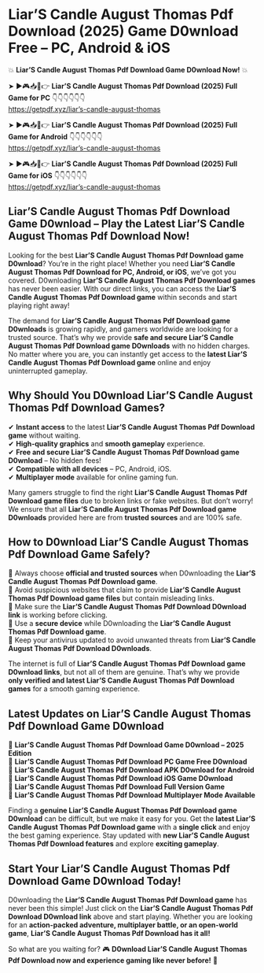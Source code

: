 # Liar’S Candle August Thomas Pdf Download (2025) Game D0wnload Free – PC, Android & iOS

💥 **Liar’S Candle August Thomas Pdf Download Game D0wnload Now!** 💥  

➤ ►🎮📥📱👉 **Liar’S Candle August Thomas Pdf Download (2025) Full Game for PC** 👇👇👇👇👇👇  
https://getpdf.xyz/liar’s-candle-august-thomas  

➤ ►🎮📥📱👉 **Liar’S Candle August Thomas Pdf Download (2025) Full Game for Android** 👇👇👇👇👇👇  
https://getpdf.xyz/liar’s-candle-august-thomas  

➤ ►🎮📥📱👉 **Liar’S Candle August Thomas Pdf Download (2025) Full Game for iOS** 👇👇👇👇👇👇  
https://getpdf.xyz/liar’s-candle-august-thomas  

## Liar’S Candle August Thomas Pdf Download Game D0wnload – Play the Latest Liar’S Candle August Thomas Pdf Download Now!

Looking for the best **Liar’S Candle August Thomas Pdf Download game D0wnload**? You’re in the right place! Whether you need **Liar’S Candle August Thomas Pdf Download for PC, Android, or iOS**, we’ve got you covered. D0wnloading **Liar’S Candle August Thomas Pdf Download games** has never been easier. With our direct links, you can access the **Liar’S Candle August Thomas Pdf Download game** within seconds and start playing right away!  

The demand for **Liar’S Candle August Thomas Pdf Download game D0wnloads** is growing rapidly, and gamers worldwide are looking for a trusted source. That’s why we provide **safe and secure Liar’S Candle August Thomas Pdf Download game D0wnloads** with no hidden charges. No matter where you are, you can instantly get access to the **latest Liar’S Candle August Thomas Pdf Download game** online and enjoy uninterrupted gameplay.  

## **Why Should You D0wnload Liar’S Candle August Thomas Pdf Download Games?**  

✔ **Instant access** to the latest **Liar’S Candle August Thomas Pdf Download game** without waiting.  
✔ **High-quality graphics** and **smooth gameplay** experience.  
✔ **Free and secure Liar’S Candle August Thomas Pdf Download game D0wnload** – No hidden fees!  
✔ **Compatible with all devices** – PC, Android, iOS.  
✔ **Multiplayer mode** available for online gaming fun.  

Many gamers struggle to find the right **Liar’S Candle August Thomas Pdf Download game files** due to broken links or fake websites. But don’t worry! We ensure that all **Liar’S Candle August Thomas Pdf Download game D0wnloads** provided here are from **trusted sources** and are 100% safe.  

## **How to D0wnload Liar’S Candle August Thomas Pdf Download Game Safely?**  

📌 Always choose **official and trusted sources** when D0wnloading the **Liar’S Candle August Thomas Pdf Download game**.  
📌 Avoid suspicious websites that claim to provide **Liar’S Candle August Thomas Pdf Download game files** but contain misleading links.  
📌 Make sure the **Liar’S Candle August Thomas Pdf Download D0wnload link** is working before clicking.  
📌 Use a **secure device** while D0wnloading the **Liar’S Candle August Thomas Pdf Download game**.  
📌 Keep your antivirus updated to avoid unwanted threats from **Liar’S Candle August Thomas Pdf Download D0wnloads**.  

The internet is full of **Liar’S Candle August Thomas Pdf Download game D0wnload links**, but not all of them are genuine. That’s why we provide **only verified and latest Liar’S Candle August Thomas Pdf Download games** for a smooth gaming experience.  

## **Latest Updates on Liar’S Candle August Thomas Pdf Download Game D0wnload**  

🔹 **Liar’S Candle August Thomas Pdf Download Game D0wnload – 2025 Edition**  
🔹 **Liar’S Candle August Thomas Pdf Download PC Game Free D0wnload**  
🔹 **Liar’S Candle August Thomas Pdf Download APK D0wnload for Android**  
🔹 **Liar’S Candle August Thomas Pdf Download iOS Game D0wnload**  
🔹 **Liar’S Candle August Thomas Pdf Download Full Version Game**  
🔹 **Liar’S Candle August Thomas Pdf Download Multiplayer Mode Available**  

Finding a **genuine Liar’S Candle August Thomas Pdf Download game D0wnload** can be difficult, but we make it easy for you. Get the **latest Liar’S Candle August Thomas Pdf Download game** with a **single click** and enjoy the best gaming experience. Stay updated with **new Liar’S Candle August Thomas Pdf Download features** and explore **exciting gameplay**.  

## **Start Your Liar’S Candle August Thomas Pdf Download Game D0wnload Today!**  

D0wnloading the **Liar’S Candle August Thomas Pdf Download game** has never been this simple! Just click on the **Liar’S Candle August Thomas Pdf Download D0wnload link** above and start playing. Whether you are looking for an **action-packed adventure, multiplayer battle, or an open-world game**, **Liar’S Candle August Thomas Pdf Download has it all!**  

So what are you waiting for? 🎮 **D0wnload Liar’S Candle August Thomas Pdf Download now and experience gaming like never before!** 🚀  